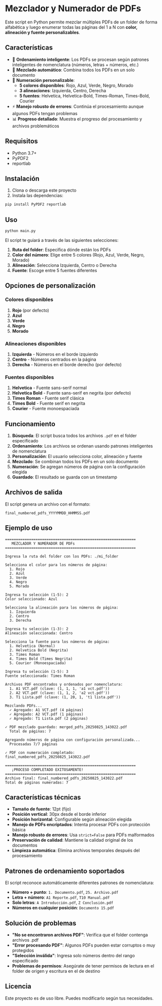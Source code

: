 # Mezclador y Numerador de PDFs

Este script en Python permite mezclar múltiples PDFs de un folder de forma alfabética y luego enumerar todas las páginas del 1 a N con **color, alineación y fuente personalizables**.

## Características

- 🔢 **Ordenamiento inteligente**: Los PDFs se procesan según patrones inteligentes de nomenclatura (números, letras + números, etc.)
- 📑 **Mezclado automático**: Combina todos los PDFs en un solo documento
- 🎨 **Numeración personalizable**: 
  - **5 colores disponibles**: Rojo, Azul, Verde, Negro, Morado
  - **3 alineaciones**: Izquierda, Centro, Derecha  
  - **5 fuentes**: Helvetica, Helvetica-Bold, Times-Roman, Times-Bold, Courier
- ⚡ **Manejo robusto de errores**: Continúa el procesamiento aunque algunos PDFs tengan problemas
- 📊 **Progreso detallado**: Muestra el progreso del procesamiento y archivos problemáticos

## Requisitos

- Python 3.7+
- PyPDF2
- reportlab

## Instalación

1. Clona o descarga este proyecto
2. Instala las dependencias:
```bash
pip install PyPDF2 reportlab
```

## Uso

```bash
python main.py
```

El script te guiará a través de las siguientes selecciones:

1. **Ruta del folder**: Especifica dónde están los PDFs
2. **Color del número**: Elige entre 5 colores (Rojo, Azul, Verde, Negro, Morado)
3. **Alineación**: Selecciona Izquierda, Centro o Derecha
4. **Fuente**: Escoge entre 5 fuentes diferentes

## Opciones de personalización

### Colores disponibles
1. **Rojo** (por defecto)
2. **Azul** 
3. **Verde**
4. **Negro**
5. **Morado**

### Alineaciones disponibles
1. **Izquierda** - Números en el borde izquierdo
2. **Centro** - Números centrados en la página
3. **Derecha** - Números en el borde derecho (por defecto)

### Fuentes disponibles
1. **Helvetica** - Fuente sans-serif normal
2. **Helvetica Bold** - Fuente sans-serif en negrita (por defecto)
3. **Times Roman** - Fuente serif clásica
4. **Times Bold** - Fuente serif en negrita
5. **Courier** - Fuente monoespaciada

## Funcionamiento

1. **Búsqueda**: El script busca todos los archivos `.pdf` en el folder especificado
2. **Ordenamiento**: Los archivos se ordenan usando patrones inteligentes de nomenclatura
3. **Personalización**: El usuario selecciona color, alineación y fuente
4. **Mezclado**: Se combinan todos los PDFs en un solo documento
5. **Numeración**: Se agregan números de página con la configuración elegida
6. **Guardado**: El resultado se guarda con un timestamp

## Archivos de salida

El script genera un archivo con el formato:
```
final_numbered_pdfs_YYYYMMDD_HHMMSS.pdf
```

## Ejemplo de uso

```
============================================================
   MEZCLADOR Y NUMERADOR DE PDFs
============================================================

Ingresa la ruta del folder con los PDFs: ./mi_folder

Selecciona el color para los números de página:
  1. Rojo
  2. Azul
  3. Verde
  4. Negro
  5. Morado

Ingresa tu selección (1-5): 2
Color seleccionado: Azul

Selecciona la alineación para los números de página:
  1. Izquierda
  2. Centro
  3. Derecha

Ingresa tu selección (1-3): 2
Alineación seleccionada: Centro

Selecciona la fuente para los números de página:
  1. Helvetica (Normal)
  2. Helvetica Bold (Negrita)
  3. Times Roman
  4. Times Bold (Times Negrita)
  5. Courier (Monoespaciada)

Ingresa tu selección (1-5): 3
Fuente seleccionada: Times Roman

Archivos PDF encontrados y ordenados por nomenclatura:
  1. A1 VCT.pdf (clave: (1, 1, 1, 'a1 vct.pdf'))
  2. A2 VCT.pdf (clave: (1, 1, 2, 'a2 vct.pdf'))
  3. T1 Lista.pdf (clave: (1, 20, 1, 't1 lista.pdf'))

Mezclando PDFs...
  ✓ Agregado: A1 VCT.pdf (4 páginas)
  ✓ Agregado: A2 VCT.pdf (1 páginas)
  ✓ Agregado: T1 Lista.pdf (2 páginas)

✓ PDF mezclado guardado: merged_pdfs_20250825_143022.pdf
  Total de páginas: 7

Agregando números de página con configuración personalizada...
  Procesadas 7/7 páginas

✓ PDF con numeración completado: final_numbered_pdfs_20250825_143022.pdf

============================================================
   ¡PROCESO COMPLETADO EXITOSAMENTE!
============================================================
Archivo final: final_numbered_pdfs_20250825_143022.pdf
Total de páginas numeradas: 7
```

## Características técnicas

- **Tamaño de fuente**: 12pt (fijo)
- **Posición vertical**: 30px desde el borde inferior
- **Posición horizontal**: Configurable según alineación elegida
- **Manejo de PDFs encriptados**: Intenta procesar PDFs con protección básica
- **Manejo robusto de errores**: Usa `strict=False` para PDFs malformados
- **Preservación de calidad**: Mantiene la calidad original de los documentos
- **Limpieza automática**: Elimina archivos temporales después del procesamiento

## Patrones de ordenamiento soportados

El script reconoce automáticamente diferentes patrones de nomenclatura:
- **Número + punto**: `1. Documento.pdf`, `25. Archivo.pdf`
- **Letra + número**: `A1 Reporte.pdf`, `T10 Manual.pdf`
- **Solo letras**: `A Introducción.pdf`, `Z Conclusión.pdf`
- **Números en cualquier posición**: `Documento 15.pdf`

## Solución de problemas

- **"No se encontraron archivos PDF"**: Verifica que el folder contenga archivos .pdf
- **"Error procesando PDF"**: Algunos PDFs pueden estar corruptos o muy protegidos
- **"Selección inválida"**: Ingresa solo números dentro del rango especificado
- **Problemas de permisos**: Asegúrate de tener permisos de lectura en el folder de origen y escritura en el de destino

## Licencia

Este proyecto es de uso libre. Puedes modificarlo según tus necesidades.
